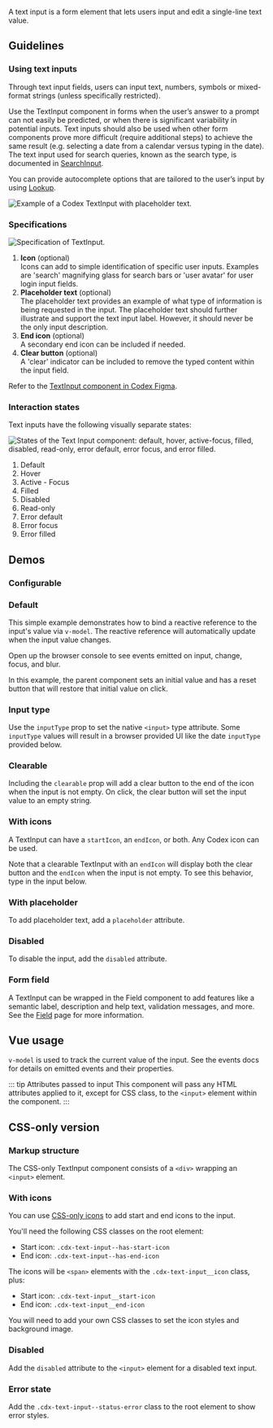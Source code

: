 <script setup>
import { cdxIconSearch, cdxIconInfoFilled } from '@wikimedia/codex-icons';
import CdxDocsConfigurableGeneric from '@/../src/components/configurable-generic/ConfigurableGeneric.vue';
import TextInputDemo from '@/../component-demos/text-input/examples/TextInputDemo.vue';
import TextInputField from '@/../component-demos/text-input/examples/TextInputField.vue';

const controlsConfig = [
	{
		name: 'startIcon',
		type: 'icon'
	},
	{
		name: 'endIcon',
		type: 'icon'
	},
	{
		name: 'clearable',
		type: 'boolean'
	},
	{
		name: 'status',
		type: 'radio',
		options: [ 'default', 'error' ],
	},
	{
		name: 'disabled',
		type: 'boolean'
	},
	{
		name: 'readonly',
		type: 'boolean'
	},
	{
		name: 'placeholder',
		type: 'text'
	}
];
</script>

A text input is a form element that lets users input and edit a single-line text value.

## Guidelines

### Using text inputs

Through text input fields, users can input text, numbers, symbols or mixed-format strings (unless
specifically restricted).

Use the TextInput component in forms when the user’s answer to a prompt can not easily be predicted,
or when there is significant variability in potential inputs. Text inputs should also be used when
other form components prove more difficult (require additional steps) to achieve the same result
(e.g. selecting a date from a calendar versus typing in the date). The text input used for search
queries, known as the search type, is documented in [SearchInput](./search-input.md).

You can provide autocomplete options that are tailored to the user’s input by using
[Lookup](./lookup.md).

![Example of a Codex TextInput with placeholder text.](../../assets/components/text-input-using.svg)

### Specifications

![Specification of TextInput.](../../assets/components/text-input-specifications.svg)

1. **Icon** (optional)<br>
Icons can add to simple identification of specific user inputs. Examples are 'search'  magnifying
glass for search bars or 'user avatar'  for user login input fields.
2. **Placeholder text** (optional)<br>
The placeholder text provides an example of what type of information is being requested in the
input. The placeholder text should further illustrate and support the text input label. However, it
should never be the only input description.
3. **End icon** (optional)<br>
A secondary end icon can be included if needed.
4. **Clear button** (optional)<br>
A 'clear' indicator can be included to remove the typed content within the input field.

Refer to the
[TextInput component in Codex Figma](https://www.figma.com/file/KoDuJMadWBXtsOtzGS4134/%E2%9D%96-Codex-components?type=design&node-id=2547-28279&mode=design&t=yTcArGDe2utFY0wc-11).

### Interaction states

Text inputs have the following visually separate states:

![States of the Text Input component: default, hover, active-focus, filled, disabled, read-only, error default, error focus, and error filled.](../../assets/components/text-input-interaction-states.svg)

<div class="cdx-docs-multi-column cdx-docs-multi-columns-2">

1. Default
2. Hover
3. Active - Focus
4. Filled
5. Disabled
6. Read-only
7. Error default
8. Error focus
9. Error filled

</div>

## Demos

### Configurable

<cdx-demo-wrapper :controls-config="controlsConfig" :show-generated-code="true" generated-model-name="inputValue">
<template v-slot:demo="{ propValues }">
	<cdx-docs-configurable-generic v-bind="propValues" />
</template>
</cdx-demo-wrapper>

### Default

This simple example demonstrates how to bind a reactive reference to the input's value via
`v-model`. The reactive reference will automatically update when the input value changes.

Open up the browser console to see events emitted on input, change, focus, and blur.

<cdx-demo-wrapper>
<template v-slot:demo>
	<text-input-demo :showValue="true" />
</template>

<template v-slot:code>

:::code-group

<<< @/../component-demos/text-input/examples/TextInputDefault.vue [NPM]

<<< @/../component-demos/text-input/examples-mw/TextInputDefault.vue [MediaWiki]

:::

</template>
</cdx-demo-wrapper>

In this example, the parent component sets an initial value and has a reset button that will restore
that initial value on click.

<cdx-demo-wrapper :force-reset="true">
<template v-slot:demo>
	<text-input-demo :showValue="true" initialValue="Initial value" />
</template>

<template v-slot:code>

:::code-group

<<< @/../component-demos/text-input/examples/TextInputInitialValue.vue [NPM]

<<< @/../component-demos/text-input/examples-mw/TextInputInitialValue.vue [MediaWiki]

:::

</template>
</cdx-demo-wrapper>

### Input type

Use the `inputType` prop to set the native `<input>` type attribute.
Some `inputType` values will result in a browser provided UI like the date
`inputType` provided below.

<cdx-demo-wrapper>
<template v-slot:demo>
	<text-input-demo :showValue="true" :input-props="{ inputType: 'date' }" />
</template>

<template v-slot:code>

:::code-group

<<< @/../component-demos/text-input/examples/TextInputDate.vue [NPM]

<<< @/../component-demos/text-input/examples-mw/TextInputDate.vue [MediaWiki]

:::

</template>
</cdx-demo-wrapper>


### Clearable

Including the `clearable` prop will add a clear button to the end of the icon when the input is not
empty. On click, the clear button will set the input value to an empty string.

<cdx-demo-wrapper>
<template v-slot:demo>
	<text-input-demo :showValue="true" :input-props="{ clearable: true }" />
</template>

<template v-slot:code>

:::code-group

<<< @/../component-demos/text-input/examples/TextInputWithClearable.vue [NPM]

<<< @/../component-demos/text-input/examples-mw/TextInputWithClearable.vue [MediaWiki]

:::

</template>
</cdx-demo-wrapper>

### With icons

A TextInput can have a `startIcon`, an `endIcon`, or both. Any Codex icon can be used.

Note that a clearable TextInput with an `endIcon` will display both the clear button and the
`endIcon` when the input is not empty. To see this behavior, type in the input below.

<cdx-demo-wrapper>
<template v-slot:demo>
	<text-input-demo :input-props="{ inputType: 'search', startIcon: cdxIconSearch, endIcon: cdxIconInfoFilled, clearable: true }" />
</template>

<template v-slot:code>

:::code-group

<<< @/../component-demos/text-input/examples/TextInputWithIcons.vue [NPM]

<<< @/../component-demos/text-input/examples-mw/TextInputWithIcons.vue [MediaWiki]

:::

</template>
</cdx-demo-wrapper>


### With placeholder

To add placeholder text, add a `placeholder` attribute.

<cdx-demo-wrapper>
<template v-slot:demo>
	<text-input-demo placeholder="Start typing..." />
</template>

<template v-slot:code>

```vue-html
<cdx-text-input placeholder="Start typing..." />
```

</template>
</cdx-demo-wrapper>

### Disabled

To disable the input, add the `disabled` attribute.

<cdx-demo-wrapper>
<template v-slot:demo>
	<text-input-demo :input-props="{ startIcon: cdxIconSearch, disabled: true }" />
</template>

<template v-slot:code>

```vue-html
<cdx-text-input :start-icon="cdxIconSearch" :disabled="true" />
```

</template>
</cdx-demo-wrapper>

### Form field

A TextInput can be wrapped in the Field component to add features like a semantic label, description
and help text, validation messages, and more. See the [Field](./field.md) page for more information.

<cdx-demo-wrapper>
<template v-slot:demo>
	<text-input-field />
</template>

<template v-slot:code>

:::code-group

<<< @/../component-demos/text-input/examples/TextInputField.vue [NPM]

<<< @/../component-demos/text-input/examples-mw/TextInputField.vue [MediaWiki]

:::

</template>
</cdx-demo-wrapper>

## Vue usage

`v-model` is used to track the current value of the input. See the events docs for details on emitted events and their properties.

::: tip Attributes passed to input
This component will pass any HTML attributes applied to it, except for CSS class, to the `<input>` element within the component.
:::

## CSS-only version

### Markup structure

The CSS-only TextInput component consists of a `<div>` wrapping an `<input>` element.

<cdx-demo-wrapper>
<template v-slot:demo>
	<div class="cdx-text-input">
		<input class="cdx-text-input__input" type="text" placeholder="Start typing...">
	</div>
</template>
<template v-slot:code>

```html
<!-- Wrapper div. -->
<div class="cdx-text-input">
	<!-- Input element with CSS class and attributes. -->
	<input class="cdx-text-input__input" type="text" placeholder="Start typing...">
</div>
```

</template>
</cdx-demo-wrapper>

### With icons

You can use [CSS-only icons](./icon.md#css-only-version) to add start and end icons to the input.

You'll need the following CSS classes on the root element:
- Start icon: `.cdx-text-input--has-start-icon`
- End icon: `.cdx-text-input--has-end-icon`

The icons will be `<span>` elements with the `.cdx-text-input__icon` class, plus:
- Start icon: `.cdx-text-input__start-icon`
- End icon: `.cdx-text-input__end-icon`

You will need to add your own CSS classes to set the icon styles and background image.

<cdx-demo-wrapper>
<template v-slot:demo>
	<div class="cdx-text-input cdx-text-input--has-start-icon cdx-text-input--has-end-icon">
		<input class="cdx-text-input__input" type="text">
		<span class="cdx-text-input__icon cdx-text-input__start-icon cdx-demo-css-icon--search"></span>
		<span class="cdx-text-input__icon cdx-text-input__end-icon cdx-demo-css-icon--info-filled"></span>
	</div>
</template>
<template v-slot:code>

```html
<div class="cdx-text-input cdx-text-input--has-start-icon cdx-text-input--has-end-icon">
	<input class="cdx-text-input__input" type="text">
	<span class="cdx-text-input__icon cdx-text-input__start-icon cdx-demo-css-icon--search"></span>
	<span class="cdx-text-input__icon cdx-text-input__end-icon cdx-demo-css-icon--info-filled"></span>
</div>
```

:::code-group

```less [NPM]
// Note: you must import the design tokens before importing the css-icon mixin
@import ( reference ) '@wikimedia/codex-design-tokens/theme-wikimedia-ui.less';
@import ( reference ) '@wikimedia/codex/mixins/css-icon.less';

.cdx-demo-css-icon {
	&--search {
		.cdx-mixin-css-icon( @cdx-icon-search );
	}

	&--info-filled {
		.cdx-mixin-css-icon( @cdx-icon-info-filled );
	}
}
```

```less [MediaWiki]
@import 'mediawiki.skin.variables.less';

.cdx-demo-css-icon {
	&--search {
		.cdx-mixin-css-icon( @cdx-icon-search );
	}

	&--info-filled {
		.cdx-mixin-css-icon( @cdx-icon-info-filled );
	}
}
```

:::

</template>
</cdx-demo-wrapper>

### Disabled

Add the `disabled` attribute to the `<input>` element for a disabled text input.

<cdx-demo-wrapper>
<template v-slot:demo>
	<div class="cdx-text-input cdx-text-input--has-start-icon cdx-text-input--has-end-icon">
		<input class="cdx-text-input__input" type="text" placeholder="Start typing..." disabled>
		<span class="cdx-text-input__icon cdx-text-input__start-icon cdx-demo-css-icon--search"></span>
		<span class="cdx-text-input__icon cdx-text-input__end-icon cdx-demo-css-icon--info-filled"></span>
	</div>
</template>
<template v-slot:code>

```html
<div class="cdx-text-input cdx-text-input--has-start-icon cdx-text-input--has-end-icon">
	<input class="cdx-text-input__input" type="text" placeholder="Start typing..." disabled>
	<span class="cdx-text-input__icon cdx-text-input__start-icon cdx-demo-css-icon--search"></span>
	<span class="cdx-text-input__icon cdx-text-input__end-icon cdx-demo-css-icon--info-filled"></span>
</div>
```

:::code-group

```less [NPM]
// Note: you must import the design tokens before importing the css-icon mixin
@import ( reference ) '@wikimedia/codex-design-tokens/theme-wikimedia-ui.less';
@import ( reference ) '@wikimedia/codex/mixins/css-icon.less';

.cdx-demo-css-icon {
	&--search {
		.cdx-mixin-css-icon( @cdx-icon-search );
	}

	&--info-filled {
		.cdx-mixin-css-icon( @cdx-icon-info-filled );
	}
}
```

```less [MediaWiki]
@import 'mediawiki.skin.variables.less';

.cdx-demo-css-icon {
	&--search {
		.cdx-mixin-css-icon( @cdx-icon-search );
	}

	&--info-filled {
		.cdx-mixin-css-icon( @cdx-icon-info-filled );
	}
}
```

:::

</template>
</cdx-demo-wrapper>

### Error state

Add the `.cdx-text-input--status-error` class to the root element to show error styles.

<cdx-demo-wrapper>
<template v-slot:demo>
	<div class="cdx-text-input cdx-text-input--status-error">
		<input class="cdx-text-input__input" type="text" value="Something's wrong">
	</div>
</template>
<template v-slot:code>

```html
<div class="cdx-text-input cdx-text-input--status-error">
	<input class="cdx-text-input__input" type="text" value="Something's wrong">
</div>
```

</template>
</cdx-demo-wrapper>

<style lang="less" scoped>
@import ( reference ) '@wikimedia/codex-design-tokens/theme-wikimedia-ui.less';
@import ( reference ) '@wikimedia/codex/mixins/css-icon.less';

.cdx-demo-css-icon {
	&--search {
		.cdx-mixin-css-icon( @cdx-icon-search );
	}

	&--info-filled {
		.cdx-mixin-css-icon( @cdx-icon-info-filled );
	}
}
</style>
